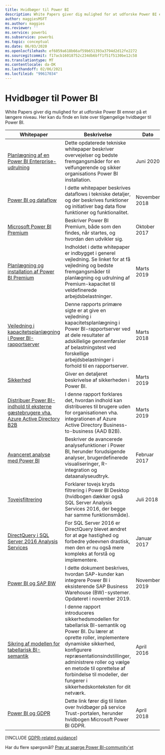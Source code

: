 ```yaml
---
title: Hvidbøger til Power BI
description: White Papers giver dig mulighed for at udforske Power BI emner på et længere niveau.
author: maggiesMSFT
ms.author: maggies
ms.reviewer: ''
ms.service: powerbi
ms.subservice: powerbi
ms.topic: conceptual
ms.date: 06/03/2020
ms.openlocfilehash: ef6059a618b66af59b651393a3794d2d12fe2272
ms.sourcegitcommit: f17acb16018752c234db6bff1f51f5130be12c58
ms.translationtype: MT
ms.contentlocale: da-DK
ms.lasthandoff: 02/06/2021
ms.locfileid: "99617034"
---
```

# <a name="white-papers-for-power-bi"></a>Hvidbøger til Power BI

White Papers giver dig mulighed for at udforske Power BI emner på et længere niveau. Her kan du finde en liste over tilgængelige hvidbøger til Power BI.

| Whitepaper | Beskrivelse | Dato |
| --- | --- | --- |
| [Planlægning af en Power BI Enterprise-udrulning](https://aka.ms/PBIEnterpriseDeploymentWP) |Dette opdaterede tekniske whitepaper beskriver overvejelser og bedste fremgangsmåder for en velfungerende og sikker organisations Power BI installation. | Juni 2020 |
| [Power BI og dataflow](https://go.microsoft.com/fwlink/?linkid=2034388&clcid=0x409)| I dette whitepaper beskrives dataflows i tekniske detaljer, og der beskrives funktioner og initiativer bag data flow funktioner og funktionalitet. | November 2018 |
| [Microsoft Power BI Premium](https://aka.ms/pbipremiumwhitepaper) |Beskriver Power BI Premium, både som den findes, når startes, og hvordan den udvikler sig. | Oktober 2017 |
| [Planlægning og installation af Power BI Premium](whitepaper-powerbi-premium-deployment.md)| Indholdet i dette whitepaper er indbygget i generel vejledning. Se linket for at få vejledning og bedste fremgangsmåder til planlægning og udrulning af Premium-kapacitet til veldefinerede arbejdsbelastninger.| Marts 2019 |
| [Vejledning i kapacitetsplanlægning i Power BI-rapportserver](../report-server/capacity-planning.md) |Denne rapports primære sigte er at give en vejledning i kapacitetsplanlægning i Power BI-rapportserver ved at dele resultater af adskillelige gennemførsler af belastningstest ved forskellige arbejdsbelastninger i forhold til en rapportserver. | Marts 2018 |
| [Sikkerhed](../admin/service-admin-power-bi-security.md) |Giver en detaljeret beskrivelse af sikkerheden i Power BI. | Marts 2019 |
| [Distribuer Power BI-indhold til eksterne gæstebrugere vha. Azure Active Directory B2B](../guidance/whitepaper-azure-b2b-power-bi.md)|I denne rapport forklares det, hvordan indhold kan distribueres til brugere uden for organisationen vha. integrationen af Azure Active Directory Business-to-business (AAD B2B).| Marts 2019 |
| [Avanceret analyse med Power BI](https://info.microsoft.com/advanced-analytics-with-power-bi.html?Is=Website) |Beskriver de avancerede analysefunktioner i Power BI, herunder forudsigende analyser, brugerdefinerede visualiseringer, R-integration og dataanalyseudtryk. | Februar 2017 |
| [Tovejsfiltrering](../transform-model/desktop-bidirectional-filtering.md) |Forklarer tovejs kryds filtrering i Power BI Desktop (hvidbogen dækker også SQL Server Analysis Services 2016, der begge har samme funktionsmåde). | Juli 2018 |
| [DirectQuery i SQL Server 2016 Analysis Services](/archive/blogs/analysisservices/directquery-in-sql-server-2016-analysis-services-whitepaper) |For SQL Server 2016 er DirectQuery blevet ændret for at øge hastighed og forbedre ydeevnen drastisk, men den er nu også mere kompleks at forstå og implementere. | Januar 2017 |
| [Power BI og SAP BW](https://aka.ms/powerbiandsapbw)| I dette dokument beskrives, hvordan SAP-kunder kan integrere Power BI i eksisterende SAP Business Warehouse (BW)-systemer. Opdateret i november 2019.| November 2019 |
| [Sikring af modellen for tabellarisk BI-semantik](https://download.microsoft.com/download/D/2/0/D20E1C5F-72EA-4505-9F26-FEF9550EFD44/Securing%20the%20Tabular%20BI%20Semantic%20Model.docx) |I denne rapport introduceres sikkerhedsmodellen for tabellarisk BI-semantik og Power BI. Du lærer at oprette roller, implementere dynamiske sikkerhed, konfigurere repræsentationsindstillinger, administrere roller og vælge en metode til oprettelse af forbindelse til modeller, der fungerer i sikkerhedskonteksten for dit netværk. | April 2016 |
| [Power BI og GDPR](https://aka.ms/power-bi-gdpr-whitepaper)| Dette link fører dig til listen over hvidbøger på service Trust-portalen, herunder hvidbogen Microsoft Power BI GDPR. | April 2018 |

[!INCLUDE [GDPR-related guidance](../includes/gdpr-hybrid-note.md)]

Har du flere spørgsmål? [Prøv at spørge Power BI-community'et](https://community.powerbi.com/)
